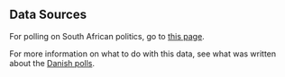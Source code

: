 Data Sources
------------
For polling on South African politics, go to [this page][polls].

For more information on what to do with this data, see what was written about the [Danish polls][danish-polling].


[polls]: https://en.wikipedia.org/wiki/South_African_general_election,_2014
[danish-polling]: https://github.com/ndarville/d3-charts/blob/master/_data/denmark/README.md
